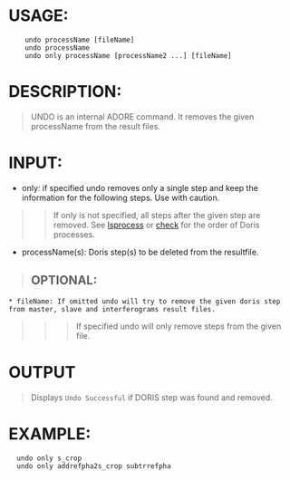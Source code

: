 # USAGE: #
```
	undo processName [fileName]
	undo processName
	undo only processName [processName2 ...] [fileName]
```
# DESCRIPTION: #
> UNDO is an internal ADORE command. It removes the
> given processName from the result files.
# INPUT: #
  * only: if specified undo removes only a single step and keep the information for the following steps. Use with caution.
> > If only is not specified, all steps after the given step are removed. See [lsprocess](lsprocess.md) or [check](check.md) for the order of Doris processes.
  * processName(s): Doris step(s) to be deleted from the resultfile.

> ## OPTIONAL: ##
    * fileName: If omitted undo will try to remove the given doris step from master, slave and interferograms result files.
> > > If specified undo will only remove steps from the given file.
# OUTPUT #

> Displays `Undo Successful` if DORIS step was found and removed.
# EXAMPLE: #
```
  undo only s_crop
  undo only addrefpha2s_crop subtrrefpha
```